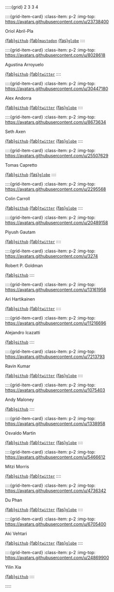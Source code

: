 :::::{grid} 2 3 3 4

::::{grid-item-card}
:class-item: p-2
:img-top: https://avatars.githubusercontent.com/u/23738400

Oriol Abril-Pla

[{fab}`github`](https://github.com/oriolabril)
[{fab}`mastodon`](https://toot.cat/@OriolAbril)
[{fas}`globe`](https://oriolabrilpla.cat)
::::

::::{grid-item-card}
:class-item: p-2
:img-top: https://avatars.githubusercontent.com/u/8028618

Agustina Arroyuelo

[{fab}`github`](https://github.com/agustinaarroyuelo)
[{fab}`twitter`](https://twitter.com/AgustinaArroyu1)
::::

::::{grid-item-card}
:class-item: p-2
:img-top: https://avatars.githubusercontent.com/u/30447180

Alex Andorra

[{fab}`github`](https://github.com/AlexAndorra)
[{fab}`twitter`](https://twitter.com/alex_andorra)
[{fas}`globe`](https://www.learnbayesstats.com/)
::::

::::{grid-item-card}
:class-item: p-2
:img-top: https://avatars.githubusercontent.com/u/8673634

Seth Axen

[{fab}`github`](https://github.com/sethaxen)
[{fab}`twitter`](https://twitter.com/sethaxen)
[{fas}`globe`](https://sethaxen.com/)
::::

::::{grid-item-card}
:class-item: p-2
:img-top: https://avatars.githubusercontent.com/u/25507629

Tomas Capretto

[{fab}`github`](https://github.com/tomicapretto)
[{fas}`globe`](https://tomicapretto.github.io/)
::::

::::{grid-item-card}
:class-item: p-2
:img-top: https://avatars.githubusercontent.com/u/2295568

Colin Carroll

[{fab}`github`](https://github.com/ColCarroll)
[{fab}`twitter`](https://twitter.com/colindcarroll)
[{fas}`globe`](https://colindcarroll.com/)
::::

::::{grid-item-card}
:class-item: p-2
:img-top: https://avatars.githubusercontent.com/u/20489158

Piyush Gautam

[{fab}`github`](https://github.com/percygautam)
[{fab}`twitter`](https://twitter.com/percygautam)
::::

::::{grid-item-card}
:class-item: p-2
:img-top: https://avatars.githubusercontent.com/u/3274

Robert P. Goldman

[{fab}`github`](https://github.com/rpgoldman)
::::

::::{grid-item-card}
:class-item: p-2
:img-top: https://avatars.githubusercontent.com/u/13161958

Ari Hartikainen

[{fab}`github`](https://github.com/ahartikainen)
[{fab}`twitter`](https://twitter.com/a_hartikainen)
::::

::::{grid-item-card}
:class-item: p-2
:img-top: https://avatars.githubusercontent.com/u/11216696

Alejandro Icazatti

[{fab}`github`](https://github.com/aleicazatti)
::::

::::{grid-item-card}
:class-item: p-2
:img-top: https://avatars.githubusercontent.com/u/7213793

Ravin Kumar

[{fab}`github`](https://github.com/canyon289)
[{fab}`twitter`](https://twitter.com/canyon289)
[{fas}`globe`](http://ravinkumar.com)
::::

::::{grid-item-card}
:class-item: p-2
:img-top: https://avatars.githubusercontent.com/u/1075403

Andy Maloney

[{fab}`github`](https://github.com/amaloney)
::::

::::{grid-item-card}
:class-item: p-2
:img-top: https://avatars.githubusercontent.com/u/1338958

Osvaldo Martin

[{fab}`github`](https://github.com/aloctavodia)
[{fab}`twitter`](https://twitter.com/aloctavodia)
[{fas}`globe`](https://aloctavodia.github.io/)
::::

::::{grid-item-card}
:class-item: p-2
:img-top: https://avatars.githubusercontent.com/u/5466612

Mitzi Morris

[{fab}`github`](https://github.com/mitzimorris)
[{fab}`twitter`](https://twitter.com/searchbooster_)
::::

::::{grid-item-card}
:class-item: p-2
:img-top: https://avatars.githubusercontent.com/u/4736342

Du Phan

[{fab}`github`](https://github.com/fehiepsi)
[{fab}`twitter`](https://twitter.com/fehiepsi)
[{fas}`globe`](http://fehiepsi.github.io/)
::::

::::{grid-item-card}
:class-item: p-2
:img-top: https://avatars.githubusercontent.com/u/6705400

Aki Vehtari

[{fab}`github`](https://github.com/avehtari)
[{fab}`twitter`](https://twitter.com/avehtari)
[{fas}`globe`](https://users.aalto.fi/~ave/)
::::

::::{grid-item-card}
:class-item: p-2
:img-top: https://avatars.githubusercontent.com/u/24869900

Yilin Xia

[{fab}`github`](https://github.com/yilinxia)
::::

:::::
